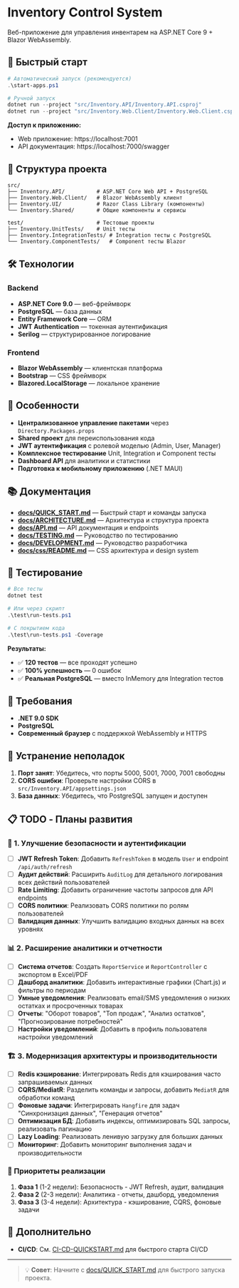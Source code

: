 # Inventory Control System

Веб-приложение для управления инвентарем на ASP.NET Core 9 + Blazor WebAssembly.

## 🚀 Быстрый старт

```powershell
# Автоматический запуск (рекомендуется)
.\start-apps.ps1

# Ручной запуск
dotnet run --project "src/Inventory.API/Inventory.API.csproj"
dotnet run --project "src/Inventory.Web.Client/Inventory.Web.Client.csproj"
```

**Доступ к приложению:**
- Web приложение: https://localhost:7001
- API документация: https://localhost:7000/swagger

## 📁 Структура проекта

```
src/
├── Inventory.API/          # ASP.NET Core Web API + PostgreSQL
├── Inventory.Web.Client/   # Blazor WebAssembly клиент
├── Inventory.UI/           # Razor Class Library (компоненты)
└── Inventory.Shared/       # Общие компоненты и сервисы

test/                       # Тестовые проекты
├── Inventory.UnitTests/    # Unit тесты
├── Inventory.IntegrationTests/ # Integration тесты с PostgreSQL
└── Inventory.ComponentTests/   # Component тесты Blazor
```

## 🛠 Технологии

### Backend
- **ASP.NET Core 9.0** — веб-фреймворк
- **PostgreSQL** — база данных
- **Entity Framework Core** — ORM
- **JWT Authentication** — токенная аутентификация
- **Serilog** — структурированное логирование

### Frontend
- **Blazor WebAssembly** — клиентская платформа
- **Bootstrap** — CSS фреймворк
- **Blazored.LocalStorage** — локальное хранение

## 🎯 Особенности

- **Централизованное управление пакетами** через `Directory.Packages.props`
- **Shared проект** для переиспользования кода
- **JWT аутентификация** с ролевой моделью (Admin, User, Manager)
- **Комплексное тестирование** Unit, Integration и Component тесты
- **Dashboard API** для аналитики и статистики
- **Подготовка к мобильному приложению** (.NET MAUI)

## 📚 Документация

- **[docs/QUICK_START.md](docs/QUICK_START.md)** — Быстрый старт и команды запуска
- **[docs/ARCHITECTURE.md](docs/ARCHITECTURE.md)** — Архитектура и структура проекта
- **[docs/API.md](docs/API.md)** — API документация и endpoints
- **[docs/TESTING.md](docs/TESTING.md)** — Руководство по тестированию
- **[docs/DEVELOPMENT.md](docs/DEVELOPMENT.md)** — Руководство разработчика
- **[docs/css/README.md](docs/css/README.md)** — CSS архитектура и design system

## 🧪 Тестирование

```powershell
# Все тесты
dotnet test

# Или через скрипт
.\test\run-tests.ps1

# С покрытием кода
.\test\run-tests.ps1 -Coverage
```

**Результаты:**
- ✅ **120 тестов** — все проходят успешно
- ✅ **100% успешность** — 0 ошибок
- ✅ **Реальная PostgreSQL** — вместо InMemory для Integration тестов

## 🔧 Требования

- **.NET 9.0 SDK**
- **PostgreSQL**
- **Современный браузер** с поддержкой WebAssembly и HTTPS

## 🚨 Устранение неполадок

1. **Порт занят**: Убедитесь, что порты 5000, 5001, 7000, 7001 свободны
2. **CORS ошибки**: Проверьте настройки CORS в `src/Inventory.API/appsettings.json`
3. **База данных**: Убедитесь, что PostgreSQL запущен и доступен

## 📋 TODO - Планы развития

### 🔐 1. Улучшение безопасности и аутентификации
- [ ] **JWT Refresh Token**: Добавить `RefreshToken` в модель `User` и endpoint `/api/auth/refresh`
- [ ] **Аудит действий**: Расширить `AuditLog` для детального логирования всех действий пользователей
- [ ] **Rate Limiting**: Добавить ограничение частоты запросов для API endpoints
- [ ] **CORS политики**: Реализовать CORS политики по ролям пользователей
- [ ] **Валидация данных**: Улучшить валидацию входных данных на всех уровнях

### 📊 2. Расширение аналитики и отчетности
- [ ] **Система отчетов**: Создать `ReportService` и `ReportController` с экспортом в Excel/PDF
- [ ] **Дашборд аналитики**: Добавить интерактивные графики (Chart.js) и фильтры по периодам
- [ ] **Умные уведомления**: Реализовать email/SMS уведомления о низких остатках и просроченных товарах
- [ ] **Отчеты**: "Оборот товаров", "Топ продаж", "Анализ остатков", "Прогнозирование потребностей"
- [ ] **Настройки уведомлений**: Добавить в профиль пользователя настройки уведомлений

### 🏗️ 3. Модернизация архитектуры и производительности
- [ ] **Redis кэширование**: Интегрировать Redis для кэширования часто запрашиваемых данных
- [ ] **CQRS/MediatR**: Разделить команды и запросы, добавить `MediatR` для обработки команд
- [ ] **Фоновые задачи**: Интегрировать `Hangfire` для задач "Синхронизация данных", "Генерация отчетов"
- [ ] **Оптимизация БД**: Добавить индексы, оптимизировать SQL запросы, реализовать пагинацию
- [ ] **Lazy Loading**: Реализовать ленивую загрузку для больших данных
- [ ] **Мониторинг**: Добавить мониторинг выполнения задач и производительности

### 🎯 Приоритеты реализации
1. **Фаза 1** (1-2 недели): Безопасность - JWT Refresh, аудит, валидация
2. **Фаза 2** (2-3 недели): Аналитика - отчеты, дашборд, уведомления  
3. **Фаза 3** (3-4 недели): Архитектура - кэширование, CQRS, фоновые задачи

## 📖 Дополнительно

- **CI/CD**: См. [CI-CD-QUICKSTART.md](CI-CD-QUICKSTART.md) для быстрого старта CI/CD

---

> 💡 **Совет**: Начните с [docs/QUICK_START.md](docs/QUICK_START.md) для быстрого запуска проекта.